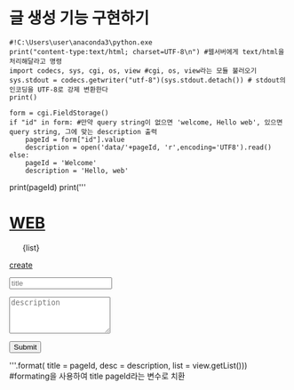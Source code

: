 # 글 생성 기능 구현하기

```
#!C:\Users\user\anaconda3\python.exe
print("content-type:text/html; charset=UTF-8\n") #웹서버에게 text/html을 처리해달라고 명령
import codecs, sys, cgi, os, view #cgi, os, view라는 모듈 불러오기
sys.stdout = codecs.getwriter("utf-8")(sys.stdout.detach()) # stdout의 인코딩을 UTF-8로 강제 변환한다
print()
```

```
form = cgi.FieldStorage()
if "id" in form: #만약 query string이 없으면 'welcome, Hello web', 있으면 query string, 그에 맞는 description 출력
    pageId = form["id"].value
    description = open('data/'+pageId, 'r',encoding='UTF8').read()
else:
    pageId = 'Welcome'
    description = 'Hello, web'
```

print(pageId)
print('''<!doctype html>
<html>
<head>
  <title>WEB1 - Welcome</title>
  <meta charset="utf-8">
</head>
<body>
  <h1><a href="index.py">WEB</a></h1>
  <ol>{list}</ol>
  <a href="create.py">create</a></h1>
  <form action="process_create.py" method="post"> <!--<form></form>: URL query string을 만들어 주는 역할-->
      <p><input type="text" placeholder="title" name="title"></p>  <!--<p></p>: 줄바꿈-->
      <p><textarea rows="4" placeholder="description" name="description"></textarea></p> <!--<textarea rows="number"></textarea>: 여러 줄을 입력할 수 있는 UI 생성-->
      <p><input type="submit"></p>
  </form>
</body>
</html>
'''.format(
    title = pageId,
    desc = description,
    list = view.getList())) #formating을 사용하여 title pageId라는 변수로 치환

